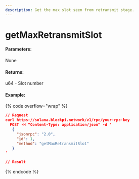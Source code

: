 ```yaml
---
description: Get the max slot seen from retransmit stage.
---
```


# getMaxRetransmitSlot

#### **Parameters:**

None

#### **Returns:**

u64 - Slot number

#### Example:

{% code overflow="wrap" %}
```json
// Request
curl https://solana.blockpi.network/v1/rpc/your-rpc-key
  POST -H "Content-Type: application/json" -d ' 
   {
     "jsonrpc": "2.0",
     "id": 1,
     "method": "getMaxRetransmitSlot"
   }
'

// Result

```
{% endcode %}
